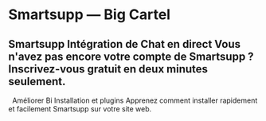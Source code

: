 # Smartsupp — Big Cartel
## Smartsupp Intégration de Chat en direct Vous n'avez pas encore votre compte de Smartsupp ? Inscrivez-vous gratuit en deux minutes seulement.
  Améliorer Bi
Installation et plugins 
Apprenez comment installer rapidement et facilement Smartsupp sur votre site web.

